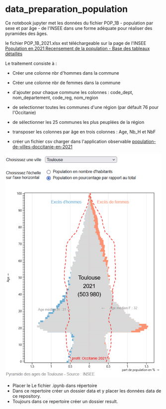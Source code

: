 # data_preparation_population
Ce notebook jupyter met les données du fichier POP_1B - population par sexe et par âge - de l'INSEE dans une forme adéquate pour réaliser des pyramides des âges. 

le fichier POP_1B_2021.xlsx est téléchargeable sur la page de l'INSEE [Population en 2021 Recensement de la population - Base des tableaux détaillés](https://www.insee.fr/fr/statistiques/8202264?sommaire=8202287)

Le traitement consiste à : 
- Créer une colonne nbr d'hommes dans la commune 
- Créer une colonne nbr de femmes dans la commune 
- d'ajouter pour chaque commune les colonnes : code_dept, nom_departement, code_reg, nom_region 
- de selectionner toutes les communes d'une région (par défault 76 pour l'Occitanie)
- de sélectionner les 25 communes les plus peuplées de la région 
- transposer les colonnes par âge en trois colonnes : Age, Nb_H et NbF

- créer un fichier csv charger dans l'application observable [population-de-villes-doccitanie-en-2021](https://observablehq.com/@tdvz/population-de-villes-doccitanie-en-2021)


![Pyramide](images/pyramide_tls.PNG)


- Placer le Le fichier .ipynb dans répertoire 
- Dans ce repertoire créer un dossier data et y placer les données data de ce repository.
- Toujours dans ce repertoire créer un dossier result.  
